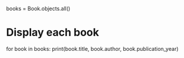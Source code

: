 books = Book.objects.all()

# Display each book
for book in books:
    print(book.title, book.author, book.publication_year)
